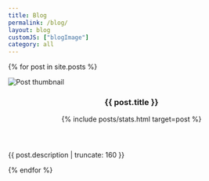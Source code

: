 ```yaml
---
title: Blog
permalink: /blog/
layout: blog
customJS: ["blogImage"]
category: all
---
```

{% for post in site.posts %}
<div class="card post-preview">
    <picture class="post-thumbnail">
        <source type="image/webp" srcset="" data-src="/assets/img/posts/{{ post.slug }}/og.webp" >
        <img data-src="/assets/img/posts/{{ post.slug }}/og.PNG" src="" alt="Post thumbnail" />
    </picture>
    <div class="post-preview-body">
        <header>
            <h3 class="post-title">{{ post.title }}</h3>
            {% include posts/stats.html target=post %}
        </header>
        <p class="post-description">{{ post.description | truncate: 160 }}</p>
        <a class="container-link" href="{{ post.url }}"></a>
    </div>
</div>
{% endfor %}